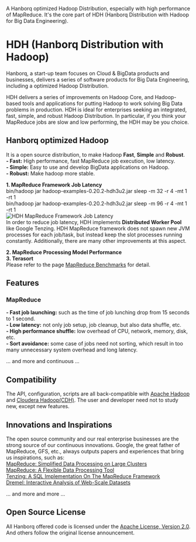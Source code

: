 A Hanborq optimized Hadoop Distribution, especially with high performance of MapReduce. It's the core part of HDH (Hanborq Distribution with Hadoop for Big Data Engineering).   

# HDH (Hanborq Distribution with Hadoop)   
Hanborq, a start-up team focuses on Cloud & BigData products and businesses, delivers a series of software products for Big Data Engineering, including a optimized Hadoop Distribution.   

HDH delivers a series of improvements on Hadoop Core, and Hadoop-based tools and applications for putting Hadoop to work solving Big Data problems in production. HDH is ideal for enterprises seeking an integrated, fast, simple, and robust Hadoop Distribution. In particular, if you think your MapReduce jobs are slow and low performing, the HDH may be you choice.    

## Hanborq optimized Hadoop   
It is a open source distribution, to make Hadoop **Fast**, **Simple** and **Robust**.    
**- Fast:** High performance, fast MapReduce job execution, low latency.   
**- Simple:** Easy to use and develop BigData applications on Hadoop.   
**- Robust:** Make hadoop more stable.   

**1. MapReduce Framework Job Latency**  
bin/hadoop jar hadoop-examples-0.20.2-hdh3u2.jar sleep -m 32 -r 4 -mt 1 -rt 1   
bin/hadoop jar hadoop-examples-0.20.2-hdh3u2.jar sleep -m 96 -r 4 -mt 1 -rt 1   
![HDH MapReduce Framework Job Latency](https://github.com/hanborq/hadoop/wiki/images/hdh-mapreduce-framework-job-latency.jpg)  
In order to reduce job latency, HDH implements **Distributed Worker Pool** like Google Tenzing. HDH MapReduce framework does not spawn new JVM processes for each job/task, but instead keep the slot processes running constantly. 
Additionally, there are many other improvements at this aspect.  

**2. MapReduce Processing Model Performance**    
**3. Terasort**  
Please refer to the page [MapReduce Benchmarks](https://github.com/hanborq/hadoop/wiki/MapReduce-Benchmarks) for detail.  

## Features   
### MapReduce   
**- Fast job launching:** such as the time of job lunching drop from 15 seconds to 1 second.   
**- Low latency:** not only job setup, job cleanup, but also data shuffle, etc.   
**- High performance shuffle:** low overhead of CPU, network, memory, disk, etc.   
**- Sort avoidance:** some case of jobs need not sorting, which result in too many unnecessary system overhead and long latency.   

... and more and continuous ...   

## Compatibility   
The API, configuration, scripts are all back-compatible with [Apache Hadoop](http://hadoop.apache.org/) and [Cloudera Hadoop(CDH)](http://www.cloudera.com/hadoop/). The user and developer need not to study new, except new features.

## Innovations and Inspirations   
The open source community and our real enterprise businesses are the strong source of our continuous innovations. 
Google, the great father of MapReduce, GFS, etc., always outputs papers and experiences that bring us inspirations, such as:   
[MapReduce: Simplified Data Processing on Large Clusters](http://research.google.com/archive/mapreduce.html)   
[MapReduce: A Flexible Data Processing Tool](http://cacm.acm.org/magazines/2010/1/55744-mapreduce-a-flexible-data-processing-tool)   
[Tenzing: A SQL Implementation On The MapReduce Framework](http://research.google.com/pubs/pub37200.html)   
[Dremel: Interactive Analysis of Web-Scale Datasets](http://research.google.com/pubs/pub36632.html)   

... and more and more ...   

## Open Source License   
All Hanborq offered code is licensed under the [Apache License, Version 2.0](http://www.apache.org/licenses/LICENSE-2.0). And others follow the original license announcement.   
